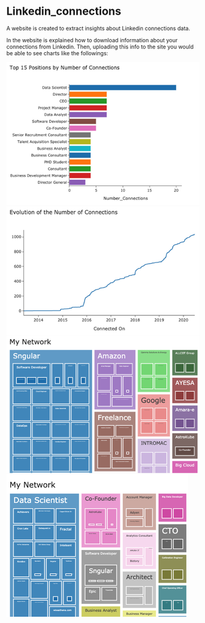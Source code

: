 # Linkedin_connections
A website is created to extract insights about Linkedin connections data.

In the website is explained how to download information about your connections from Linkedin. Then, uploading this info to the site you would be able to see charts like the followings: 

![Alt text](images/imag1.png?raw=true "Title")
![Alt text](images/imag2.png?raw=true "Title")
![Alt text](images/imag3.png?raw=true "Title")
![Alt text](images/imag4.png?raw=true "Title")


